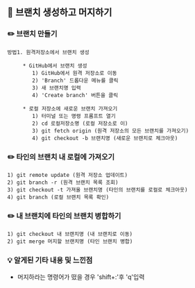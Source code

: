 ## 📖 브랜치 생성하고 머지하기
### ✏️ 브랜치 만들기
    방법1. 원격저장소에서 브랜치 생성

         * GitHub에서 브랜치 생성
            1) GitHub에서 원격 저장소로 이동
            2) 'Branch' 드롭다운 메뉴를 클릭
            3) 새 브랜치명 입력
            4) 'Create branch' 버튼을 클릭

         * 로컬 저장소에 새로운 브랜치 가져오기
            1) 터미널 또는 명령 프롬프트 열기
            2) cd 로컬저장소명 (로컬 저장소로 이)
            3) git fetch origin (원격 저장소의 모든 브랜치를 가져오기)
            4) git checkout -b 브랜치명 (새로운 브랜치로 체크아웃)

### ✏️ 타인의 브랜치 내 로컬에 가져오기
    1) git remote update (원격 저장소 업데이트)
    2) git branch -r (원격 브랜치 목록 조회)
    3) git checkout -t 가져올 브랜치명 (타인의 브랜치를 로컬로 체크아웃)
    4) git branch (로컬 브랜치 목록 확인)

### ✏️ 내 브랜치에 타인의 브랜치 병합하기
    1) git checkout 내 브랜치명 (내 브랜치로 이동)
    2) git merge 머지할 브랜치명 (타인 브랜치 병합)

### 💡 알게된 기타 내용 및 느낀점
* 머지하라는 명령어가 떴을 경우 'shift+:'후 'q'입력

